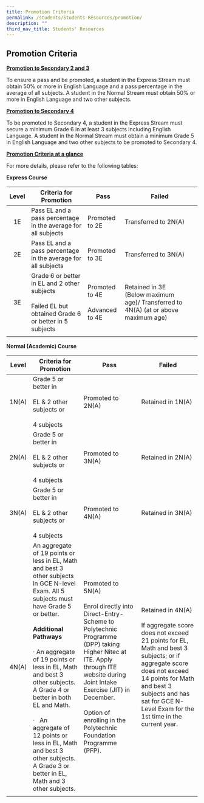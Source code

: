 ```yaml
---
title: Promotion Criteria
permalink: /students/Students-Resources/promotion/
description: ""
third_nav_title: Students' Resources
---
```

## Promotion Criteria

<u>**Promotion to Secondary 2 and 3**</u>

To ensure a pass and be promoted, a student in the Express Stream must obtain 50% or more in English Language and a pass percentage in the average of all subjects. A student in the Normal Stream must obtain 50% or more in English Language and two other subjects.

<u>**Promotion to Secondary 4**</u>

To be promoted to Secondary 4, a student in the Express Stream must secure a minimum Grade 6 in at least 3 subjects including English Language. A student in the Normal Stream must obtain a minimum Grade 5 in English Language and two other subjects to be promoted to Secondary 4.

<u>**Promotion Criteria at a glance**</u>

For more details, please refer to the following tables:

**Express Course**

| **Level** | **Criteria for Promotion** | **Pass** | **Failed** |
|:---:|---|---|---|
| 1E | Pass EL and a pass percentage in the average for all subjects | Promoted to 2E | Transferred to 2N(A) |
| 2E | Pass EL and a pass percentage in the average for all subjects | Promoted to 3E | Transferred to 3N(A) |
| 3E | Grade 6 or better in EL and 2 other subjects<br><br>Failed EL but obtained Grade 6 or better in 5 subjects | Promoted to 4E<br><br>Advanced to 4E | Retained in 3E<br>(Below maximum age)/ Transferred to 4N(A) (at or above maximum age) |
|  |  |  |  |

**Normal (Academic) Course**

| **Level** | **Criteria for Promotion** | **Pass** | **Failed** |
|:---:|---|---|---|
| 1N(A) | Grade 5 or better in<br><br>EL & 2 other subjects or<br><br>4 subjects | Promoted to 2N(A) | Retained in 1N(A) |
| 2N(A) | Grade 5 or better in<br><br>EL & 2 other subjects or<br><br>4 subjects | Promoted to 3N(A) | Retained in 2N(A) |
| 3N(A) | Grade 5 or better in<br><bR>EL & 2 other subjects or<br><br>4 subjects | Promoted to 4N(A) | Retained in 3N(A) |
| 4N(A) | An aggregate of 19 points or less in EL, Math and best 3 other subjects in GCE N-level Exam. All 5 subjects must have Grade 5 or better.<br><br>**Additional Pathways**<br><br>·  An aggregate of 19 points or less in EL, Math and best 3 other subjects. A Grade 4 or better in both EL and Math.<br><br>·   An aggregate of 12 points or less in EL, Math and best 3 other subjects. A Grade 3 or better in EL, Math and 3 other subjects. | Promoted to 5N(A)<br><br>Enrol directly into Direct-Entry-Scheme to Polytechnic Programme (DPP) taking Higher Nitec at ITE. Apply through ITE website during Joint Intake Exercise (JIT) in December.<br><br>Option of enrolling in the Polytechnic Foundation Programme (PFP). | Retained in 4N(A)<br><br>If aggregate score does not exceed 21 points for EL, Math and best 3 subjects; or if aggregate score does not exceed 14 points for Math and best 3 subjects and has sat for GCE N-Level Exam for the 1st time in the current year. |
|  |  |  |  |